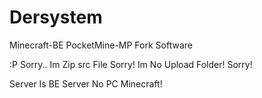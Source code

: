 # Dersystem
Minecraft-BE PocketMine-MP Fork Software

:P
Sorry.. Im Zip src File Sorry! Im No Upload Folder! Sorry!

Server Is BE Server No PC Minecraft!
